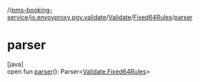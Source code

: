 //[pms-booking-service](../../../../index.md)/[io.envoyproxy.pgv.validate](../../index.md)/[Validate](../index.md)/[Fixed64Rules](index.md)/[parser](parser.md)

# parser

[java]\
open fun [parser](parser.md)(): Parser&lt;[Validate.Fixed64Rules](index.md)&gt;